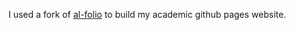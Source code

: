 I used a fork of [al-folio](https://github.com/alshedivat/al-folio) to build my academic github pages website.
